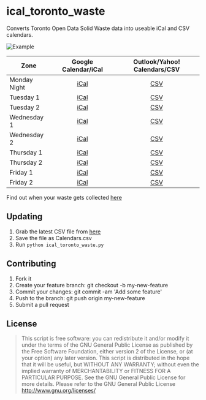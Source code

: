 # ical_toronto_waste

Converts Toronto Open Data Solid Waste data into useable iCal and CSV calendars.

![Example](AllCals.jpg)

| Zone | Google Calendar/iCal | Outlook/Yahoo! Calendars/CSV |
|------|:--------------------:|:----------------------------:|
| Monday Night | [iCal](https://raw.githubusercontent.com/mtpettyp/ical_toronto_waste/main/output/ics/MondayNight.ics) | [CSV](https://raw.githubusercontent.com/mtpettyp/ical_toronto_waste/main/output/csv/MondayNight.csv) |
| Tuesday 1 | [iCal](https://raw.githubusercontent.com/mtpettyp/ical_toronto_waste/main/output/ics/Tuesday1.ics) | [CSV](https://raw.githubusercontent.com/mtpettyp/ical_toronto_waste/main/output/csv/Tuesday1.csv) |
| Tuesday 2 | [iCal](https://raw.githubusercontent.com/mtpettyp/ical_toronto_waste/main/output/ics/Tuesday2.ics) | [CSV](https://raw.githubusercontent.com/mtpettyp/ical_toronto_waste/main/output/csv/Tuesday2.csv) |
| Wednesday 1 | [iCal](https://raw.githubusercontent.com/mtpettyp/ical_toronto_waste/main/output/ics/Wednesday1.ics) | [CSV](https://raw.githubusercontent.com/mtpettyp/ical_toronto_waste/main/output/csv/Wednesday1.csv) |
| Wednesday 2 | [iCal](https://raw.githubusercontent.com/mtpettyp/ical_toronto_waste/main/output/ics/Wednesday2.ics) | [CSV](https://raw.githubusercontent.com/mtpettyp/ical_toronto_waste/main/output/csv/Wednesday2.csv) |
| Thursday 1 | [iCal](https://raw.githubusercontent.com/mtpettyp/ical_toronto_waste/main/output/ics/Thursday1.ics) | [CSV](https://raw.githubusercontent.com/mtpettyp/ical_toronto_waste/main/output/csv/Thursday1.csv) |
| Thursday 2 | [iCal](https://raw.githubusercontent.com/mtpettyp/ical_toronto_waste/main/output/ics/Thursday2.ics) | [CSV](https://raw.githubusercontent.com/mtpettyp/ical_toronto_waste/main/output/csv/Thursday2.csv) |
| Friday 1 | [iCal](https://raw.githubusercontent.com/mtpettyp/ical_toronto_waste/main/output/ics/Friday1.ics) | [CSV](https://raw.githubusercontent.com/mtpettyp/ical_toronto_waste/main/output/csv/Friday1.csv) |
| Friday 2 | [iCal](https://raw.githubusercontent.com/mtpettyp/ical_toronto_waste/main/output/ics/Friday2.ics) | [CSV](https://raw.githubusercontent.com/mtpettyp/ical_toronto_waste/main/output/csv/Friday2.csv) |

Find out when your waste gets collected [here](https://www.toronto.ca/services-payments/recycling-organics-garbage/houses/collection-schedule/)


## Updating
1. Grab the latest CSV file from [here](https://open.toronto.ca/dataset/solid-waste-pickup-schedule/)
1. Save the file as Calendars.csv
1. Run `python ical_toronto_waste.py`


## Contributing
1. Fork it
1. Create your feature branch: git checkout -b my-new-feature
1. Commit your changes: git commit -am 'Add some feature'
1. Push to the branch: git push origin my-new-feature
1. Submit a pull request

## License

> This script is free software: you can redistribute it and/or modify it under the terms of the GNU General Public License as published by the Free Software Foundation, either version 2 of the License, or (at your option) any later version.
> This script is distributed in the hope that it will be useful, but WITHOUT ANY WARRANTY; without even the implied warranty of MERCHANTABILITY or FITNESS FOR A PARTICULAR PURPOSE. See the GNU General Public License for more details. Please refer to the GNU General Public License http://www.gnu.org/licenses/